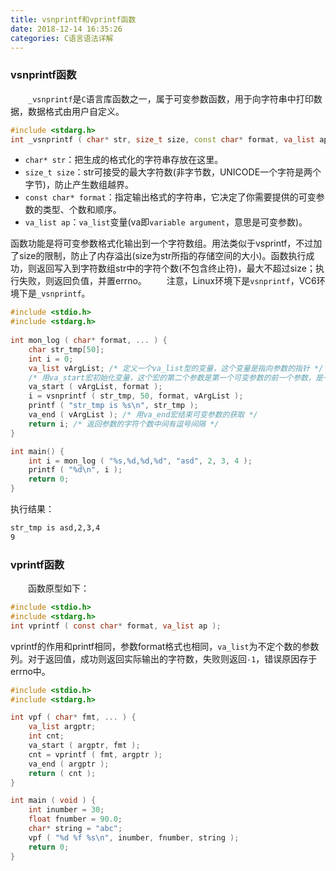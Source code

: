 ```yaml
---
title: vsnprintf和vprintf函数
date: 2018-12-14 16:35:26
categories: C语言语法详解
---
```

### vsnprintf函数

&emsp;&emsp;`_vsnprintf`是`C`语言库函数之一，属于可变参数函数，用于向字符串中打印数据，数据格式由用户自定义。

``` cpp
#include <stdarg.h>
int _vsnprintf ( char* str, size_t size, const char* format, va_list ap );
```

- `char* str`：把生成的格式化的字符串存放在这里。
- `size_t size`：str可接受的最大字符数(非字节数，UNICODE一个字符是两个字节)，防止产生数组越界。
- `const char* format`：指定输出格式的字符串，它决定了你需要提供的可变参数的类型、个数和顺序。
- `va_list ap`：`va_list`变量(va即`variable argument`，意思是可变参数)。

函数功能是将可变参数格式化输出到一个字符数组。用法类似于vsprintf，不过加了size的限制，防止了内存溢出(size为str所指的存储空间的大小)。函数执行成功，则返回写入到字符数组str中的字符个数(不包含终止符)，最大不超过size；执行失败，则返回负值，并置errno。
&emsp;&emsp;注意，Linux环境下是`vsnprintf`，VC6环境下是`_vsnprintf`。

``` c
#include <stdio.h>
#include <stdarg.h>
​
int mon_log ( char* format, ... ) {
    char str_tmp[50];
    int i = 0;
    va_list vArgList; /* 定义一个va_list型的变量，这个变量是指向参数的指针 */
    /* 用va_start宏初始化变量，这个宏的第二个参数是第一个可变参数的前一个参数，是一个固定的参数 */
    va_start ( vArgList, format );
    i = vsnprintf ( str_tmp, 50, format, vArgList );
    printf ( "str_tmp is %s\n", str_tmp );
    va_end ( vArgList ); /* 用va_end宏结束可变参数的获取 */
    return i; /* 返回参数的字符个数中间有逗号间隔 */
}

int main() {
    int i = mon_log ( "%s,%d,%d,%d", "asd", 2, 3, 4 );
    printf ( "%d\n", i );
    return 0;
}
```

执行结果：

``` bash
str_tmp is asd,2,3,4
9
```

### vprintf函数

&emsp;&emsp;函数原型如下：

``` c
#include <stdio.h>
#include <stdarg.h>
int vprintf ( const char* format, va_list ap );
```

vprintf的作用和printf相同，参数format格式也相同，`va_list`为不定个数的参数列。对于返回值，成功则返回实际输出的字符数，失败则返回`-1`，错误原因存于errno中。

``` c
#include <stdio.h>
#include <stdarg.h>

int vpf ( char* fmt, ... ) {
    va_list argptr;
    int cnt;
    va_start ( argptr, fmt );
    cnt = vprintf ( fmt, argptr );
    va_end ( argptr );
    return ( cnt );
}

int main ( void ) {
    int inumber = 30;
    float fnumber = 90.0;
    char* string = "abc";
    vpf ( "%d %f %s\n", inumber, fnumber, string );
    return 0;
}
```